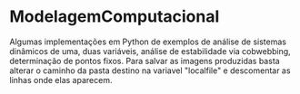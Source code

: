 # ModelagemComputacional
Algumas implementações em Python de exemplos de análise de sistemas dinâmicos de uma, duas variáveis, análise de estabilidade via cobwebbing, determinação de pontos fixos.
Para salvar as imagens produzidas basta alterar o caminho da pasta destino na variavel "localfile" e descomentar as linhas onde elas aparecem.
